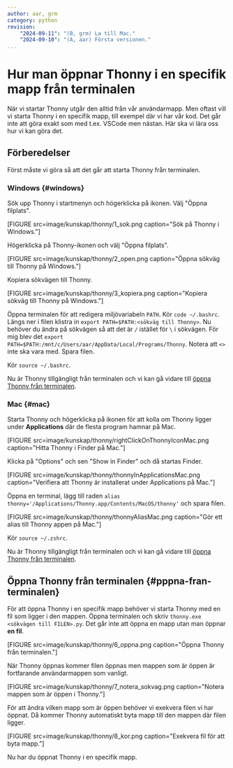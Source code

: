 ```yaml
---
author: aar, grm
category: python
revision:
    "2024-09-11": "(B, grm) La till Mac."
    "2024-09-10": "(A, aar) Första versionen."
...
```


Hur man öppnar Thonny i en specifik mapp från terminalen
==========================================

När vi startar Thonny utgår den alltid från vår användarmapp. Men oftast vill vi starta Thonny i en specifik mapp, till exempel där vi har vår kod. Det går inte att göra exakt som med t.ex. VSCode men nästan. Här ska vi lära oss hur vi kan göra det.

## Förberedelser

Först måste vi göra så att det går att starta Thonny från terminalen.

### Windows {#windows}

Sök upp Thonny i startmenyn och högerklicka på ikonen. Välj "Öppna filplats".

[FIGURE src=image/kunskap/thonny/1_sok.png caption="Sök på Thonny i Windows."]

Högerklicka på Thonny-ikonen och välj "Öppna filplats".

[FIGURE src=image/kunskap/thonny/2_open.png caption="Öppna sökväg till Thonny på Windows."]

Kopiera sökvägen till Thonny.

[FIGURE src=image/kunskap/thonny/3_kopiera.png caption="Kopiera sökväg till Thonny på Windows."]

Öppna terminalen för att redigera miljövariabeln `PATH`. Kör `code ~/.bashrc`. Längs ner i filen klistra in `export PATH=$PATH:<sökväg till Thonny>`. Nu behöver du ändra på sökvägen så att det är `/` istället för `\` i sökvägen. För mig blev det `export PATH=$PATH:/mnt/c/Users/aar/AppData/Local/Programs/Thonny`. Notera att `<>` inte ska vara med. Spara filen.

Kör `source ~/.bashrc`.

Nu är Thonny tillgängligt från terminalen och vi kan gå vidare till [öppna Thonny från terminalen](#pppna-fran-terminalen).

### Mac {#mac}

Starta Thonny och högerklicka på ikonen för att kolla om Thonny ligger under **Applications** där de flesta program hamnar på Mac.

[FIGURE src=image/kunskap/thonny/rightClickOnThonnyIconMac.png caption="Hitta Thonny i Finder på Mac."]

Klicka på "Options" och sen "Show in Finder" och då startas Finder.

[FIGURE src=image/kunskap/thonny/thonnyInApplicationsMac.png caption="Verifiera att Thonny är installerat under Applications på Mac."]

Öppna en terminal, lägg till raden `alias thonny='/Applications/Thonny.app/Contents/MacOS/thonny'` och spara filen.

[FIGURE src=image/kunskap/thonny/thonnyAliasMac.png caption="Gör ett alias till Thonny appen på Mac."]

Kör `source ~/.zshrc`.

Nu är Thonny tillgängligt från terminalen och vi kan gå vidare till [öppna Thonny från terminalen](#pppna-fran-terminalen).

## Öppna Thonny från terminalen {#pppna-fran-terminalen}

För att öppna Thonny i en specifik mapp behöver vi starta Thonny med en fil som ligger i den mappen. Öppna terminalen och skriv `thonny.exe <sökvägen till FILEN>.py`. Det går inte att öppna en mapp utan man öppnar **en fil**.

[FIGURE src=image/kunskap/thonny/6_oppna.png caption="Öppna Thonny från terminalen."]

När Thonny öppnas kommer filen öppnas men mappen som är öppen är fortfarande användarmappen som vanligt.

[FIGURE src=image/kunskap/thonny/7_notera_sokvag.png caption="Notera mappen som är öppen i Thonny."]

För att ändra vilken mapp som är öppen behöver vi exekvera filen vi har öppnat. Då kommer Thonny automatiskt byta mapp till den mappen där filen ligger.

[FIGURE src=image/kunskap/thonny/8_kor.png caption="Exekvera fil för att byta mapp."]

Nu har du öppnat Thonny i en specifik mapp.

